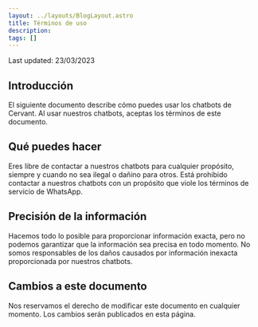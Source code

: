 ```yaml
---
layout: ../layouts/BlogLayout.astro
title: Términos de uso
description: 
tags: []
---
```

Last updated: 23/03/2023

## Introducción

El siguiente documento describe cómo puedes usar los chatbots de Cervant. Al usar nuestros chatbots, aceptas los términos de este documento.

## Qué puedes hacer

Eres libre de contactar a nuestros chatbots para cualquier propósito, siempre y cuando no sea ilegal o dañino para otros. Está prohibido contactar a nuestros chatbots con un propósito que viole los términos de servicio de WhatsApp.


## Precisión de la información

Hacemos todo lo posible para proporcionar información exacta, pero no podemos garantizar que la información sea precisa en todo momento. No somos responsables de los daños causados por información inexacta proporcionada por nuestros chatbots.

## Cambios a este documento

Nos reservamos el derecho de modificar este documento en cualquier momento. Los cambios serán publicados en esta página.
